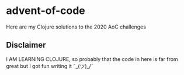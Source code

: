 # advent-of-code

Here are my Clojure solutions to the 2020 AoC challenges

## Disclaimer

I AM LEARNING CLOJURE, so probably that the code in here is far from great
but I got fun writing it ¯\_(ツ)_/¯
